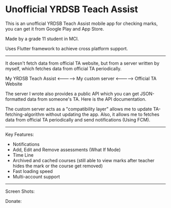 # Unofficial YRDSB Teach Assist

This is an unofficial YRDSB Teach Assist mobile app for checking marks, you can get it from Google Play and App Store. 

Made by a grade 11 student in MCI.

Uses Flutter framework to achieve cross platform support.

---

It doesn't fetch data from official TA website, but from a server written by myself, which fetches data from official TA periodically.

My YRDSB Teach Assist <-----> My custom server <-----> Official TA Website

The server I wrote also provides a public API which you can get JSON-formatted data from someone's TA. Here is the API documentation.

The custom server acts as a "compatibility layer" allows me to update TA-fetching-algorithm without updating the app. Also, it allows me to fetches data from official TA periodically and send notifications (Using FCM).

---

Key Features:

- Notifications
- Add, Edit and Remove assessments (What If Mode)
- Time Line
- Archived and cached courses (still able to view marks after teacher hides the mark or the course get removed)
- Fast loading speed
- Multi-account support

---

Screen Shots: 

Donate: 